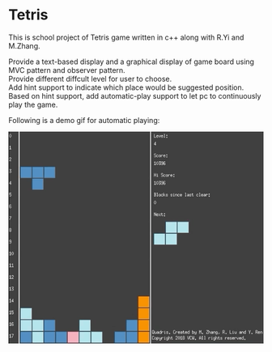 # Tetris

This is school project of Tetris game written in c++ along with R.Yi and M.Zhang.

Provide a text-based display and a graphical display of game board using MVC pattern and observer pattern.\
Provide different diffcult level for user to choose.\
Add hint support to indicate which place would be suggested position.\
Based on hint support, add automatic-play support to let pc to continuously play the game.


Following is a demo gif for automatic playing:

![](tetris.gif)
